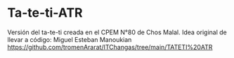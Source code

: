 # Ta-te-ti-ATR
Versión del ta-te-ti creada en el CPEM N°80 de Chos Malal. Idea original de llevar a código: Miguel Esteban Manoukian
https://github.com/tromenArarat/ITChangas/tree/main/TATETI%20ATR
